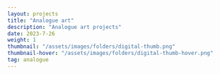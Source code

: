 ```yaml
---
layout: projects
title: "Analogue art"
description: "Analogue art projects"
date: 2023-7-26
weight: 1
thumbnail: "/assets/images/folders/digital-thumb.png"
thumbnail-hover: "/assets/images/folders/digital-thumb-hover.png"
tag: analogue
---
```

